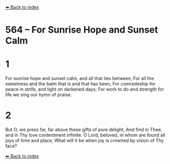 [⬅️ Back to index](../README.md)

# 564 – For Sunrise Hope and Sunset Calm


# 1
For sunrise hope and sunset calm, and all that lies between,
For all the sweetness and the balm that is and that has been,
For comradeship for peace in strife, and light on darkened days;
For work to do and strength for life we sing our hymn of praise.

# 2
But O, we press far, far above these gifts of pure delight,
And find in Thee, and in Thy love contentment infinite.
O Lord, beloved, in whom are found all joys of time and place,
What will it be when joy is crowned by vision of Thy face?

[⬅️ Back to index](../README.md)

